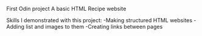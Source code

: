First Odin project
A basic HTML Recipe website

Skills I demonstrated with this project:
-Making structured HTML websites
-Adding list and images to them
-Creating links between pages